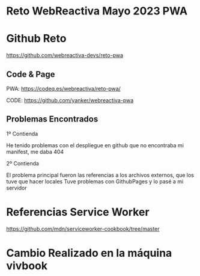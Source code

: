 # Reto WebReactiva Mayo 2023 PWA

# Github Reto

https://github.com/webreactiva-devs/reto-pwa

## Code & Page

PWA: https://codeq.es/webreactiva/reto-pwa/

CODE: https://github.com/yanker/webreactiva-pwa

## Problemas Encontrados

1º Contienda

He tenido problemas con el despliegue en github que no encontraba mi manifest, me daba 404

2º Contienda

El problema principal fueron las referencias a los archivos externos, que los tuve que hacer locales Tuve problemas con GithubPages y lo pasé a mi servidor

# Referencias Service Worker

https://github.com/mdn/serviceworker-cookbook/tree/master

# Cambio Realizado en la máquina vivbook
